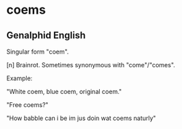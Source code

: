 # coems
## Genalphid English

Singular form "coem".

[n] Brainrot. Sometimes synonymous with "come"/"comes".

Example:

"White coem, blue coem, original coem."

"Free coems?"

"How babble can i be im jus doin wat coems naturly"